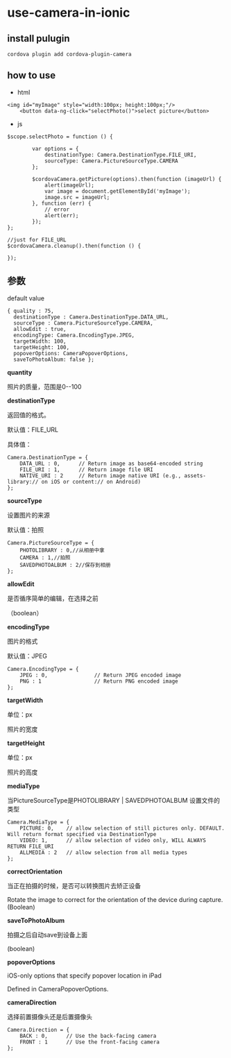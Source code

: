 # use-camera-in-ionic

## install pulugin

```
cordova plugin add cordova-plugin-camera
```

## how to use

- html

```
<img id="myImage" style="width:100px; height:100px;"/>
    <button data-ng-click="selectPhoto()">select picture</button>
```

- js

```
$scope.selectPhoto = function () {

        var options = {
            destinationType: Camera.DestinationType.FILE_URI,
            sourceType: Camera.PictureSourceType.CAMERA
        };

        $cordovaCamera.getPicture(options).then(function (imageUrl) {
            alert(imageUrl);
            var image = document.getElementById('myImage');
            image.src = imageUrl;
        }, function (err) {
            // error
            alert(err);
        });
};

//just for FILE_URL
$cordovaCamera.cleanup().then(function () {

});

```

## 参数

default value

```
{ quality : 75,
  destinationType : Camera.DestinationType.DATA_URL,
  sourceType : Camera.PictureSourceType.CAMERA,
  allowEdit : true,
  encodingType: Camera.EncodingType.JPEG,
  targetWidth: 100,
  targetHeight: 100,
  popoverOptions: CameraPopoverOptions,
  saveToPhotoAlbum: false };
```

**quantity**

照片的质量，范围是0--100

**destinationType**

返回值的格式。

默认值：FILE_URL

具体值：

```
Camera.DestinationType = {
    DATA_URL : 0,      // Return image as base64-encoded string
    FILE_URI : 1,      // Return image file URI
    NATIVE_URI : 2     // Return image native URI (e.g., assets-library:// on iOS or content:// on Android)
};
```

**sourceType**

设置图片的来源

默认值：拍照

```
Camera.PictureSourceType = {
    PHOTOLIBRARY : 0,//从相册中拿
    CAMERA : 1,//拍照
    SAVEDPHOTOALBUM : 2//保存到相册
};
```

**allowEdit**

是否循序简单的编辑，在选择之前

（boolean）

**encodingType**

图片的格式

默认值：JPEG

```
Camera.EncodingType = {
    JPEG : 0,               // Return JPEG encoded image
    PNG : 1                 // Return PNG encoded image
};
```

**targetWidth**

单位：px

照片的宽度

**targetHeight**

单位：px

照片的高度

**mediaType**

当PictureSourceType是PHOTOLIBRARY | SAVEDPHOTOALBUM
设置文件的类型

```
Camera.MediaType = {
    PICTURE: 0,    // allow selection of still pictures only. DEFAULT. Will return format specified via DestinationType
    VIDEO: 1,      // allow selection of video only, WILL ALWAYS RETURN FILE_URI
    ALLMEDIA : 2   // allow selection from all media types
};
```

**correctOrientation**

当正在拍摄的时候，是否可以转换图片去矫正设备

Rotate the image to correct for the orientation of the device during capture. (Boolean)


**saveToPhotoAlbum**

拍摄之后自动save到设备上面

(boolean)

**popoverOptions**


iOS-only options that specify popover location in iPad

Defined in CameraPopoverOptions.

**cameraDirection**

选择前置摄像头还是后置摄像头

```
Camera.Direction = {
    BACK : 0,      // Use the back-facing camera
    FRONT : 1      // Use the front-facing camera
};
```